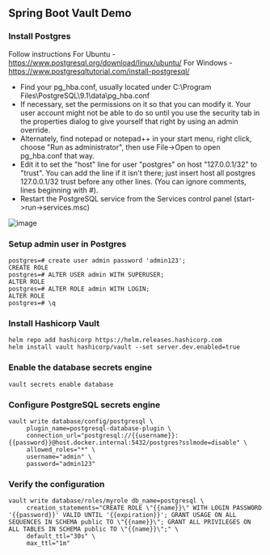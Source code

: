 ## Spring Boot Vault Demo

### Install Postgres
Follow instructions 
For Ubuntu - https://www.postgresql.org/download/linux/ubuntu/
For Windows - https://www.postgresqltutorial.com/install-postgresql/

- Find your pg_hba.conf, usually located under C:\Program Files\PostgreSQL\9.1\data\pg_hba.conf
- If necessary, set the permissions on it so that you can modify it. Your user account might not be able to do so until you use the security tab in the properties dialog to give yourself that right by using an admin override.
- Alternately, find notepad or notepad++ in your start menu, right click, choose "Run as administrator", then use File->Open to open pg_hba.conf that way.
- Edit it to set the "host" line for user "postgres" on host "127.0.0.1/32" to "trust". You can add the line if it isn't there; just insert host all postgres 127.0.0.1/32 trust before any other lines. (You can ignore comments, lines beginning with #).
- Restart the PostgreSQL service from the Services control panel (start->run->services.msc)

![image](https://github.com/kirankumarhm/spring-cloud-vault-db-cred-rotation/assets/6735087/48c7d468-d8ac-481e-a7f3-e203b374ff0b)


### Setup admin user in Postgres
```
postgres=# create user admin password 'admin123';
CREATE ROLE
postgres=# ALTER USER admin WITH SUPERUSER;
ALTER ROLE
postgres=# ALTER ROLE admin WITH LOGIN;
ALTER ROLE
postgres=# \q
```

### Install Hashicorp Vault
```
helm repo add hashicorp https://helm.releases.hashicorp.com
helm install vault hashicorp/vault --set server.dev.enabled=true
```

### Enable the database secrets engine
```
vault secrets enable database
```

### Configure PostgreSQL secrets engine
```
vault write database/config/postgresql \
     plugin_name=postgresql-database-plugin \
     connection_url="postgresql://{{username}}:{{password}}@host.docker.internal:5432/postgres?sslmode=disable" \
     allowed_roles="*" \
     username="admin" \
     password="admin123"
```

### Verify the configuration
```
vault write database/roles/myrole db_name=postgresql \
     creation_statements="CREATE ROLE \"{{name}}\" WITH LOGIN PASSWORD '{{password}}' VALID UNTIL '{{expiration}}'; GRANT USAGE ON ALL SEQUENCES IN SCHEMA public TO \"{{name}}\"; GRANT ALL PRIVILEGES ON ALL TABLES IN SCHEMA public TO \"{{name}}\";" \
     default_ttl="30s" \
     max_ttl="1m"
```
